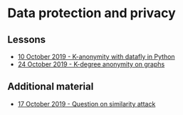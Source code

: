 # Data protection and privacy

## Lessons

- [10 October 2019 - K-anonymity with datafly in Python](2019-10-10-K-Anonymity-Datafly/README.md)
- [24 October 2019 - K-degree anonymity on graphs](2019-10-24-Graph-K-Degree-Anonymity/README.md)

## Additional material

- [17 October 2019 - Question on similarity attack](2019-10-17-Question-On-Similarity-Attack/README.md)
